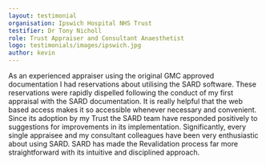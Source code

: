 ```yaml
---
layout: testimonial
organisation: Ipswich Hospital NHS Trust
testifier: Dr Tony Nicholl
role: Trust Appraiser and Consultant Anaesthetist
logo: testimonials/images/ipswich.jpg
author: kevin
---
```


As an experienced appraiser using the original GMC approved documentation I had reservations about utilising the SARD software. These reservations were rapidly dispelled following the conduct of my first appraisal with the SARD documentation. It is really helpful that the web based access makes it so accessible whenever necessary and convenient. Since its adoption by my Trust the SARD team have responded positively to suggestions for improvements in its implementation. Significantly,  every single appraisee and my consultant colleagues have been very enthusiastic about using SARD. SARD has made the Revalidation process far more straightforward with its intuitive and disciplined approach.
